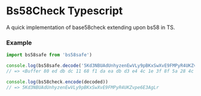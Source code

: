 # Bs58Check Typescript

A quick implementation of base58check extending upon bs58 in TS.

### Example
```js
import bs58safe from 'bs58safe')

console.log(bs58safe.decode('5Kd3NBUAdUnhyzenEwVLy9pBKxSwXvE9FMPyR4UKZvpe6E3AgLr'))
// => <Buffer 80 ed db dc 11 68 f1 da ea db d3 e4 4c 1e 3f 8f 5a 28 4c 20 29 f7 8a d2 6a f9 85 83 a4 99 de 5b 19>

console.log(bs58check.encode(decoded))
// => 5Kd3NBUAdUnhyzenEwVLy9pBKxSwXvE9FMPyR4UKZvpe6E3AgLr
```
